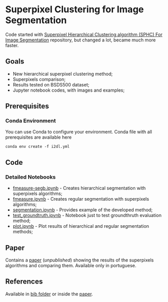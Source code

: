 
# Superpixel Clustering for Image Segmentation

Code started with [Superpixel Hierarchical Clustering algorithm (SPHC) For Image Segmentation](https://github.com/thompspe/image-segm) repository, but changed a lot, became much more faster.

## Goals

- New hierarchical superpixel clustering method;
- Superpixels comparison;
- Results tested on BSDS500 dataset;
- Jupyter notebook codes, with images and examples;

## Prerequisites

### Conda Environment

You can use Conda to configure your environment. Conda file with all prerequisites are available here

```shell
conda env create -f i2dl.yml
```
## Code

### Detailed Notebooks

* [fmeasure-segb.ipynb](https://github.com/falreis/image-segm/blob/master/code/fmeasure-segb.ipynb) - Creates hierarchical segmentation with superpixels algorithms;
* [fmeasure.ipynb](https://github.com/falreis/image-segm/blob/master/code/fmeasure.ipynb) - Creates regular segmentation with superpixels algorithms;
* [segmentation.ipynb](https://github.com/falreis/image-segm/blob/master/code/segmentation.ipynb) - Provides example of the developed method;
* [test_groundtruth.ipynb](https://github.com/falreis/image-segm/blob/master/code/test_groundtruth.ipynb) - Notebook just to test groundthruth evaluation method;
* [plot.ipynb](https://github.com/falreis/image-segm/blob/master/code/plot.ipynb) - Plot results of hierarchical and regular segmentation methods;

## Paper

Contains a [paper](https://github.com/falreis/image-segm/blob/master/paper/sbc-template.pdf) (*unpublished*) showing the results of the superpixels algorithms and comparing them. Available only in portuguese.

## References

Available in [bib folder](https://github.com/falreis/image-segm/tree/master/bib) or inside the [paper](https://github.com/falreis/image-segm/blob/master/paper/sbc-template.pdf).
